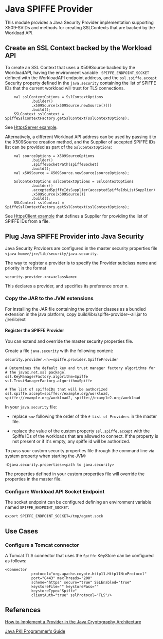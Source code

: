 # Java SPIFFE Provider

This module provides a Java Security Provider implementation supporting X509-SVIDs and methods for
creating SSLContexts that are backed by the Workload API.

## Create an SSL Context backed by the Workload API

To create an SSL Context that uses a X509Source backed by the WorkloadAPI, having the environment variable
` SPIFFE_ENDPOINT_SOCKET` defined with the WorkloadAPI endpoint address, and the `ssl.spiffe.accept` 
Security property defined in the `java.security` containing the list of SPIFFE IDs that the current workload
will trust for TLS connections. 

```
    val sslContextOptions = SslContextOptions
            .builder()
            .x509Source(x509Source.newSource()())
            .build();
    SSLContext sslContext = SpiffeSslContextFactory.getSslContext(sslContextOptions);
 ```

See [HttpsServer example](src/main/java/spiffe/provider/examples/HttpsServer.java).

Alternatively, a different Workload API address can be used by passing it to the X509Source creation method, and the
Supplier of accepted SPIFFE IDs list can be provided as part of the `SslContextOptions`:

```
    val sourceOptions = X509SourceOptions
            .builder()
            .spiffeSocketPath(spiffeSocket)
            .build();
    val x509Source = X509Source.newSource(sourceOptions);

    SslContextOptions sslContextOptions = SslContextOptions
            .builder()
            .acceptedSpiffeIdsSupplier(acceptedSpiffeIdsListSupplier)
            .x509Source(x509Source())
            .build();
    SSLContext sslContext = SpiffeSslContextFactory.getSslContext(sslContextOptions);
```

See [HttpsClient example](src/test/java/spiffe/provider/examples/mtls/HttpsClient.java) that defines a Supplier for providing
the list of SPIFFE IDs from a file.

## Plug Java SPIFFE Provider into Java Security

Java Security Providers are configured in the master security properties file `<java-home>/jre/lib/security/java.security`. 

The way to register a provider is to specify the Provider subclass name and priority in the format

```
security.provider.<n>=<className>
```

This declares a provider, and specifies its preference order n.

### Copy the JAR to the JVM extensions

For installing the JAR file containing the provider classes as a bundled extension in the java platform, 
copy build/libs/spiffe-provider-<version>-all.jar to <java-home>/jre/lib/ext

#### Register the SPIFFE Provider

You can extend and override the master security properties file. 

Create a file `java.security` with the following content:

```
security.provider.<n>=spiffe.provider.SpiffeProvider

# Determines the default key and trust manager factory algorithms for
# the javax.net.ssl package.
ssl.KeyManagerFactory.algorithm=Spiffe
ssl.TrustManagerFactory.algorithm=Spiffe

# The list of spiffeIDs that will be authorized
ssl.spiffe.accept=spiffe://example.org/workload, spiffe://example.org/workload2, spiffe://example2.org/workload
```

In your `java.security` file: 

* replace `<n>` following the order of the `# List of Providers` in the master file. 

* replace the value of the custom property `ssl.spiffe.accept` with the Spiffe IDs of the workloads that are allowed to connect.
If the property is not present or if it's empty, any spiffe id will be authorized. 

To pass your custom security properties file through the command line via system property when starting the JVM:

```
-Djava.security.properties=<path to java.security>
```

The properties defined in your custom properties file will override the properties in the master file. 

### Configure Workload API Socket Endpoint

The socket endpoint can be configured defining an environment variable named `SPIFFE_ENDPOINT_SOCKET`: 

```
export SPIFFE_ENDPOINT_SOCKET=/tmp/agent.sock
``` 

## Use Cases

### Configure a Tomcat connector

A Tomcat TLS connector that uses the `Spiffe` KeyStore can be configured as follows: 

```
<Connector
            protocol="org.apache.coyote.http11.Http11NioProtocol"
            port="8443" maxThreads="200"
            scheme="https" secure="true" SSLEnabled="true"
            keystoreFile="" keystorePass=""
            keystoreType="Spiffe"
            clientAuth="true" sslProtocol="TLS"/>
```

## References 

[How to Implement a Provider in the Java Cryptography Architecture](https://docs.oracle.com/javase/8/docs/technotes/guides/security/crypto/HowToImplAProvider.html)

[Java PKI Programmer's Guide](https://docs.oracle.com/javase/8/docs/technotes/guides/security/certpath/CertPathProgGuide.html)
